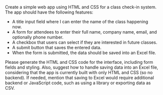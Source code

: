 Create a simple web app using HTML and CSS for a class check-in system. The app should have the following features:

- A title input field where I can enter the name of the class happening now.
- A form for attendees to enter their full name, company name, email, and optionally phone number.
- A checkbox that users can select if they are interested in future classes.
- A submit button that saves the entered data.
- When the form is submitted, the data should be saved into an Excel file.

Please generate the HTML and CSS code for the interface, including form fields and styling. Also, suggest how to handle saving data into an Excel file, considering that the app is currently built with only HTML and CSS (so no backend). If needed, mention that saving to Excel would require additional backend or JavaScript code, such as using a library or exporting data as CSV.